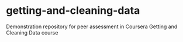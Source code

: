 getting-and-cleaning-data
=========================

Demonstration repository for peer assessment in Coursera Getting and Cleaning Data course
